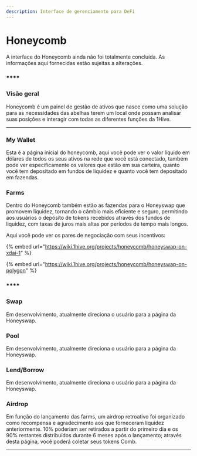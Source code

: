 ```yaml
---
description: Interface de gerenciamento para DeFi
---
```


# Honeycomb

A interface do Honeycomb ainda não foi totalmente concluída. As informações aqui fornecidas estão sujeitas a alterações.

### ****

### **Visão geral**

Honeycomb é um painel de gestão de ativos que nasce como uma solução para as necessidades das abelhas terem um local onde possam analisar suas posições e interagir com todas as diferentes funções da 1Hive.

****

### **My Wallet**

Esta é a página inicial do honeycomb, aqui você pode ver o valor líquido em dólares de todos os seus ativos na rede que você está conectado, também pode ver especificamente os valores que estão em sua carteira, quanto você tem depositado em fundos de liquidez e quanto você tem depositado em fazendas.

###

### **Farms**

Dentro do Honeycomb também estão as fazendas para o Honeyswap que promovem liquidez, tornando o câmbio mais eficiente e seguro, permitindo aos usuários o depósito de tokens recebidos através dos fundos de liquidez, com taxas de juros mais altas por períodos de tempo mais longos.

Aqui você pode ver os pares de negociação com seus incentivos:



{% embed url="https://wiki.1hive.org/projects/honeycomb/honeyswap-on-xdai-1" %}

{% embed url="https://wiki.1hive.org/projects/honeycomb/honeyswap-on-polygon" %}

### ****

### **Swap**

Em desenvolvimento, atualmente direciona o usuário para a página da Honeyswap.



### **Pool**

Em desenvolvimento, atualmente direciona o usuário para a página da Honeyswap.



### **Lend/Borrow**

Em desenvolvimento, atualmente direciona o usuário para a página da Honeyswap.



### **Airdrop**

Em função do lançamento das farms, um airdrop retroativo foi organizado como recompensa e agradecimento aos que forneceram liquidez anteriormente. 10% poderiam ser retirados a partir do primeiro dia e os 90% restantes distribuídos durante 6 meses após o lançamento; através desta página, você poderá coletar seus tokens Comb.

****
